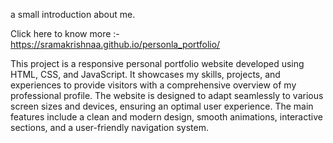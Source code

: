 a small introduction about me.

Click here to know more :- https://sramakrishnaa.github.io/personla_portfolio/

This project is a responsive personal portfolio website developed using HTML, CSS, and JavaScript. It showcases my skills, projects, and experiences to provide visitors with a comprehensive overview of my professional profile. The website is designed to adapt seamlessly to various screen sizes and devices, ensuring an optimal user experience. The main features include a clean and modern design, smooth animations, interactive sections, and a user-friendly navigation system. 
